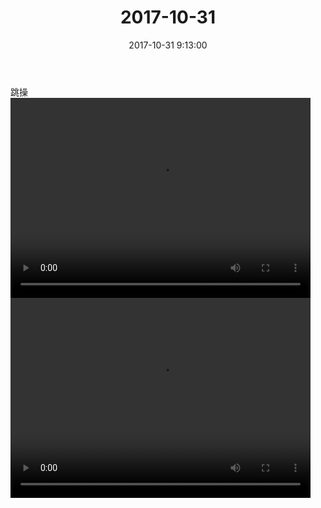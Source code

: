 ﻿---
title: "2017-10-31"
date: 2017-10-31 9:13:00
tags: 视频
categories: 爸爸
---
跳操
<video src="http://oy07drb41.bkt.clouddn.com/076d93bebf5965df5ce21bca423dd98a.mp4" width="480" height="320" controls>
your browser does not support the video tag
</video>
<video src="http://oy07drb41.bkt.clouddn.com/eeafeb58d1ee0afdfe4be22f27c7edf0.mp4" width="480" height="320" controls>
your browser does not support the video tag
</video>
